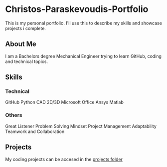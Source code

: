 # Christos-Paraskevoudis-Portfolio
This is my personal portfolio. I'll use this to describe my skills and showcase projects i complete.
## About Me
I am a Bachelors degree Mechanical Engineer trying to learn GitHub, coding and technical topics.
## Skills
### Technical
GitHub
Python
CAD 2D/3D
Microsoft Office
Ansys
Matlab
### Others
Great Listener
Problem Solving Mindset
Project Management
Adaptability
Teamwork and Collaboration
## Projects
My coding projects can be accesed in the [projects folder](projects)
